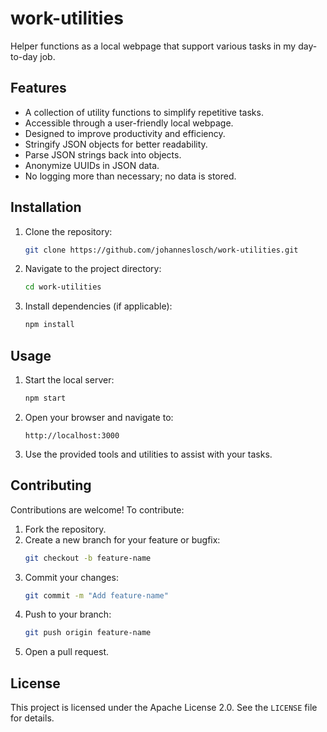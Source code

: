 # work-utilities

Helper functions as a local webpage that support various tasks in my day-to-day job.

## Features

- A collection of utility functions to simplify repetitive tasks.
- Accessible through a user-friendly local webpage.
- Designed to improve productivity and efficiency.
- Stringify JSON objects for better readability.
- Parse JSON strings back into objects.
- Anonymize UUIDs in JSON data.
- No logging more than necessary; no data is stored.

## Installation

1. Clone the repository:
   ```bash
   git clone https://github.com/johanneslosch/work-utilities.git
   ```
2. Navigate to the project directory:
   ```bash
   cd work-utilities
   ```
3. Install dependencies (if applicable):
   ```bash
   npm install
   ```

## Usage

1. Start the local server:
   ```bash
   npm start
   ```
2. Open your browser and navigate to:
   ```
   http://localhost:3000
   ```
3. Use the provided tools and utilities to assist with your tasks.

## Contributing

Contributions are welcome! To contribute:

1. Fork the repository.
2. Create a new branch for your feature or bugfix:
   ```bash
   git checkout -b feature-name
   ```
3. Commit your changes:
   ```bash
   git commit -m "Add feature-name"
   ```
4. Push to your branch:
   ```bash
   git push origin feature-name
   ```
5. Open a pull request.

## License

This project is licensed under the Apache License 2.0. See the `LICENSE` file for details.
